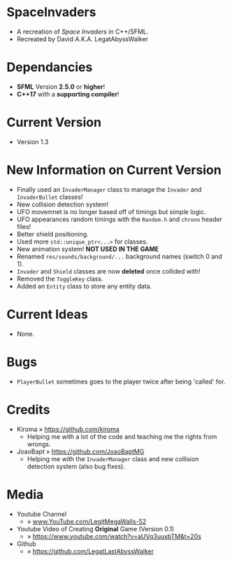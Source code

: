 # SpaceInvaders
* A recreation of _Space Invaders_ in C++/SFML. 
* Recreated by David A.K.A. LegatAbyssWalker

# Dependancies
* **SFML** Version **2.5.0** or **higher**!
* **C++17** with a **supporting compiler**!

# Current Version
* Version 1.3

# New Information on Current Version
* Finally used an `InvaderManager` class to manage the `Invader` and `InvaderBullet` classes!
* New collision detection system!
* UFO movemnet is no longer based off of timings but simple logic.
* UFO appearances random timings with the `Random.h` and `chrono` header files!
* Better shield positioning.
* Used more `std::unique_ptr<...>` for classes.
* New animation system! **NOT USED IN THE GAME**
* Renamed `res/sounds/background/...` background names (switch 0 and 1).
* `Invader` and `Shield` classes are now **deleted** once collided with!
* Removed the `ToggleKey` class.
* Added an `Entity` class to store any entity data.

# Current Ideas
* None.

# Bugs
* `PlayerBullet` sometimes goes to the player twice after being 'called' for.

# Credits
* Kiroma » https://github.com/kiroma
  - Helping me with a lot of the code and teaching me the rights from wrongs.
* JoaoBapt » https://github.com/JoaoBaptMG
  - Helping me with the `InvaderManager` class and new collision detection system (also bug fixes).

# Media
* Youtube Channel                
  - » www.YouTube.com/LegitMegaWalls-52
* Youtube Video of Creating **Original** Game (Version 0.1) 
  - » https://www.youtube.com/watch?v=aUVq3uuxbTM&t=20s
* Github                         
  - » https://github.com/LegatLastAbyssWalker
